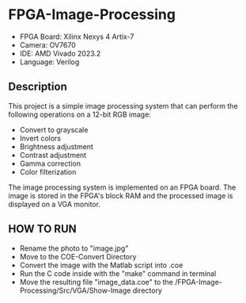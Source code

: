 # FPGA-Image-Processing

- FPGA Board: Xilinx Nexys 4 Artix-7
- Camera: OV7670
- IDE: AMD Vivado 2023.2
- Language: Verilog

## Description

This project is a simple image processing system that can perform the following operations on a 12-bit RGB image:

- Convert to grayscale
- Invert colors
- Brightness adjustment
- Contrast adjustment
- Gamma correction
- Color filterization

The image processing system is implemented on an FPGA board. The image is stored in the FPGA's block RAM and the processed image is displayed on a VGA monitor.

## HOW TO RUN

- Rename the photo to "image.jpg"
- Move to the COE-Convert Directory
- Convert the image with the Matlab script into .coe
- Run the C code inside with the "make" command in terminal
- Move the resulting file "image_data.coe" to the /FPGA-Image-Processing/Src/VGA/Show-Image directory
